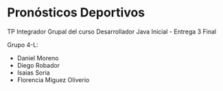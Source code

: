 # Pronósticos Deportivos

TP Integrador Grupal del curso Desarrollador Java Inicial - Entrega 3 Final

Grupo 4-L:
- Daniel Moreno
- Diego Robador
- Isaias Soria
- Florencia Miguez Oliverio
